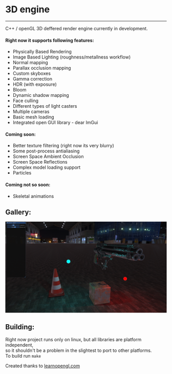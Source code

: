 # 3D engine
---------------
C++ / openGL 3D deffered render engine currently in development.  

#### Right now it supports following features:  
* Physically Based Rendering  
* Image Based Lighting (roughness/metallness workflow)  
* Normal mapping  
* Parallax occlusion mapping  
* Custom skyboxes  
* Gamma correction  
* HDR (with exposure)  
* Bloom  
* Dynamic shadow mapping  
* Face culling  
* Different types of light casters  
* Multiple cameras  
* Basic mesh loading
* Integrated open GUI library - dear ImGui

#### Coming soon:
* Better texture filtering (right now its very blurry)
* Some post-process antialiasing
* Screen Space Ambient Occlusion  
* Screen Space Reflections  
* Complex model loading support  
* Particles

#### Coming not so soon:  
* Skeletal animations  



## Gallery:
![](readme/screenshot.png)  


## Building:
Right now project runs only on linux, but all libraries are platform independent,  
so it shouldn't be a problem in the slightest to port to other platforms.  
To build run `make`  

Created thanks to [learnopengl.com](learnopengl.com)
